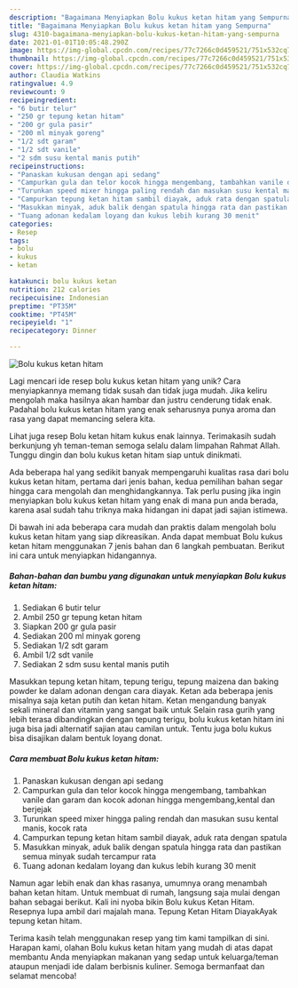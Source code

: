 ```yaml
---
description: "Bagaimana Menyiapkan Bolu kukus ketan hitam yang Sempurna"
title: "Bagaimana Menyiapkan Bolu kukus ketan hitam yang Sempurna"
slug: 4310-bagaimana-menyiapkan-bolu-kukus-ketan-hitam-yang-sempurna
date: 2021-01-01T10:05:48.290Z
image: https://img-global.cpcdn.com/recipes/77c7266c0d459521/751x532cq70/bolu-kukus-ketan-hitam-foto-resep-utama.jpg
thumbnail: https://img-global.cpcdn.com/recipes/77c7266c0d459521/751x532cq70/bolu-kukus-ketan-hitam-foto-resep-utama.jpg
cover: https://img-global.cpcdn.com/recipes/77c7266c0d459521/751x532cq70/bolu-kukus-ketan-hitam-foto-resep-utama.jpg
author: Claudia Watkins
ratingvalue: 4.9
reviewcount: 9
recipeingredient:
- "6 butir telur"
- "250 gr tepung ketan hitam"
- "200 gr gula pasir"
- "200 ml minyak goreng"
- "1/2 sdt garam"
- "1/2 sdt vanile"
- "2 sdm susu kental manis putih"
recipeinstructions:
- "Panaskan kukusan dengan api sedang"
- "Campurkan gula dan telor kocok hingga mengembang, tambahkan vanile dan garam dan kocok adonan hingga mengembang,kental dan berjejak"
- "Turunkan speed mixer hingga paling rendah dan masukan susu kental manis, kocok rata"
- "Campurkan tepung ketan hitam sambil diayak, aduk rata dengan spatula"
- "Masukkan minyak, aduk balik dengan spatula hingga rata dan pastikan semua minyak sudah tercampur rata"
- "Tuang adonan kedalam loyang dan kukus lebih kurang 30 menit"
categories:
- Resep
tags:
- bolu
- kukus
- ketan

katakunci: bolu kukus ketan 
nutrition: 212 calories
recipecuisine: Indonesian
preptime: "PT35M"
cooktime: "PT45M"
recipeyield: "1"
recipecategory: Dinner

---
```



![Bolu kukus ketan hitam](https://img-global.cpcdn.com/recipes/77c7266c0d459521/751x532cq70/bolu-kukus-ketan-hitam-foto-resep-utama.jpg)

Lagi mencari ide resep bolu kukus ketan hitam yang unik? Cara menyiapkannya memang tidak susah dan tidak juga mudah. Jika keliru mengolah maka hasilnya akan hambar dan justru cenderung tidak enak. Padahal bolu kukus ketan hitam yang enak seharusnya punya aroma dan rasa yang dapat memancing selera kita.

Lihat juga resep Bolu ketan hitam kukus enak lainnya. Terimakasih sudah berkunjung yh teman-teman semoga selalu dalam limpahan Rahmat Allah. Tunggu dingin dan bolu kukus ketan hitam siap untuk dinikmati.

Ada beberapa hal yang sedikit banyak mempengaruhi kualitas rasa dari bolu kukus ketan hitam, pertama dari jenis bahan, kedua pemilihan bahan segar hingga cara mengolah dan menghidangkannya. Tak perlu pusing jika ingin menyiapkan bolu kukus ketan hitam yang enak di mana pun anda berada, karena asal sudah tahu triknya maka hidangan ini dapat jadi sajian istimewa.


Di bawah ini ada beberapa cara mudah dan praktis dalam mengolah bolu kukus ketan hitam yang siap dikreasikan. Anda dapat membuat Bolu kukus ketan hitam menggunakan 7 jenis bahan dan 6 langkah pembuatan. Berikut ini cara untuk menyiapkan hidangannya.

<!--inarticleads1-->

##### Bahan-bahan dan bumbu yang digunakan untuk menyiapkan Bolu kukus ketan hitam:

1. Sediakan 6 butir telur
1. Ambil 250 gr tepung ketan hitam
1. Siapkan 200 gr gula pasir
1. Sediakan 200 ml minyak goreng
1. Sediakan 1/2 sdt garam
1. Ambil 1/2 sdt vanile
1. Sediakan 2 sdm susu kental manis putih


Masukkan tepung ketan hitam, tepung terigu, tepung maizena dan baking powder ke dalam adonan dengan cara diayak. Ketan ada beberapa jenis misalnya saja ketan putih dan ketan hitam. Ketan mengandung banyak sekali mineral dan vitamin yang sangat baik untuk Selain rasa gurih yang lebih terasa dibandingkan dengan tepung terigu, bolu kukus ketan hitam ini juga bisa jadi alternatif sajian atau camilan untuk. Tentu juga bolu kukus bisa disajikan dalam bentuk loyang donat. 

<!--inarticleads2-->

##### Cara membuat Bolu kukus ketan hitam:

1. Panaskan kukusan dengan api sedang
1. Campurkan gula dan telor kocok hingga mengembang, tambahkan vanile dan garam dan kocok adonan hingga mengembang,kental dan berjejak
1. Turunkan speed mixer hingga paling rendah dan masukan susu kental manis, kocok rata
1. Campurkan tepung ketan hitam sambil diayak, aduk rata dengan spatula
1. Masukkan minyak, aduk balik dengan spatula hingga rata dan pastikan semua minyak sudah tercampur rata
1. Tuang adonan kedalam loyang dan kukus lebih kurang 30 menit


Namun agar lebih enak dan khas rasanya, umumnya orang menambah bahan ketan hitam. Untuk membuat di rumah, langsung saja mulai dengan bahan sebagai berikut. Kali ini nyoba bikin Bolu kukus Ketan Hitam. Resepnya lupa ambil dari majalah mana. Tepung Ketan Hitam DiayakAyak tepung ketan hitam. 

Terima kasih telah menggunakan resep yang tim kami tampilkan di sini. Harapan kami, olahan Bolu kukus ketan hitam yang mudah di atas dapat membantu Anda menyiapkan makanan yang sedap untuk keluarga/teman ataupun menjadi ide dalam berbisnis kuliner. Semoga bermanfaat dan selamat mencoba!
